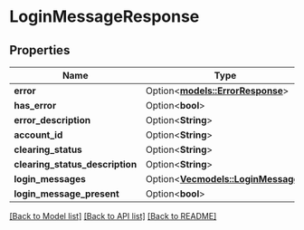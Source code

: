 # LoginMessageResponse

## Properties

Name | Type | Description | Notes
------------ | ------------- | ------------- | -------------
**error** | Option<[**models::ErrorResponse**](ErrorResponse.md)> |  | [optional]
**has_error** | Option<**bool**> |  | [optional]
**error_description** | Option<**String**> |  | [optional]
**account_id** | Option<**String**> |  | [optional]
**clearing_status** | Option<**String**> |  | [optional]
**clearing_status_description** | Option<**String**> |  | [optional]
**login_messages** | Option<[**Vec<models::LoginMessage>**](LoginMessage.md)> |  | [optional]
**login_message_present** | Option<**bool**> |  | [optional]

[[Back to Model list]](../README.md#documentation-for-models) [[Back to API list]](../README.md#documentation-for-api-endpoints) [[Back to README]](../README.md)



